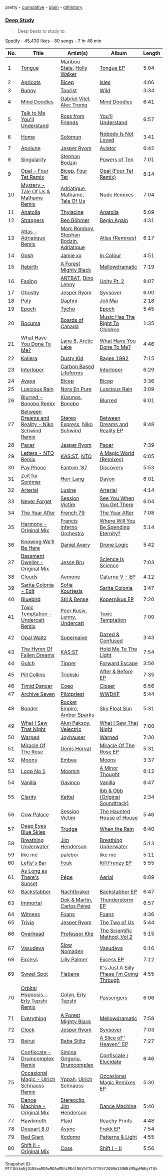 pretty - [cumulative](/playlists/cumulative/37i9dQZF1DWVtHcSjp0LID.md) - [plain](/playlists/plain/37i9dQZF1DWVtHcSjp0LID) - [githistory](https://github.githistory.xyz/mackorone/spotify-playlist-archive/blob/main/playlists/plain/37i9dQZF1DWVtHcSjp0LID)

### [Deep Study](https://open.spotify.com/playlist/37i9dQZF1DWVtHcSjp0LID)

> Deep beats to study to.

[Spotify](https://open.spotify.com/user/spotify) - 45,430 likes - 80 songs - 7 hr 48 min

| No. | Title | Artist(s) | Album | Length |
|---|---|---|---|---|
| 1 | [Tongue](https://open.spotify.com/track/78iVPIyFgGjQ0g0TmDWYtQ) | [Maribou State](https://open.spotify.com/artist/7zrkALJ9ayRjzysp4QYoEg), [Holly Walker](https://open.spotify.com/artist/5vssQp6TyMHsx4mihKVAsC) | [Tongue EP](https://open.spotify.com/album/4dKPxlyACwA9N3BBYTDjm2) | 5:04 |
| 2 | [Apricots](https://open.spotify.com/track/0WfOuXw05LJq4ik1lVvTzi) | [Bicep](https://open.spotify.com/artist/73A3bLnfnz5BoQjb4gNCga) | [Isles](https://open.spotify.com/album/0EdtTRCl3J22AnWrNpH1w9) | 4:06 |
| 3 | [Bunny](https://open.spotify.com/track/6ap5AekhAt3k6e0zAknDyV) | [Tourist](https://open.spotify.com/artist/2ABBMkcUeM9hdpimo86mo6) | [Wild](https://open.spotify.com/album/2oegpcBiGzsD1JBXKZ9nWD) | 3:34 |
| 4 | [Mind Doodles](https://open.spotify.com/track/4ZVqqf3Eo4uXSeFUrYD5lw) | [Gabriel Vitel](https://open.spotify.com/artist/1cdGFmm7cm0yvD7mA40R8x), [Alec Troniq](https://open.spotify.com/artist/7gY2UGpmfLNKfezQPuG7Hx) | [Mind Doodles](https://open.spotify.com/album/2Zlm5KWIiAgooWhwWdM8xI) | 6:41 |
| 5 | [Talk to Me You'll Understand](https://open.spotify.com/track/4Z4i631BesV0P6LTvfLAdL) | [Ross from Friends](https://open.spotify.com/artist/1Ma3pJzPIrAyYPNRkp3SUF) | [You'll Understand](https://open.spotify.com/album/6c94J2yum9wHxmbSB27YXE) | 6:57 |
| 6 | [Home](https://open.spotify.com/track/01mTrac137TL0EgIktc4fo) | [Solomun](https://open.spotify.com/artist/5wJK4kQAkVGjqM9x46KQOC) | [Nobody Is Not Loved](https://open.spotify.com/album/2NarmNFabeJTZpjO4VL1eF) | 3:41 |
| 7 | [Apolune](https://open.spotify.com/track/1M3ldz0gop7cJeEWUuJCfe) | [Jesper Ryom](https://open.spotify.com/artist/6QAXPFWafsrhltnhogrQ1P) | [Aviator](https://open.spotify.com/album/0ZASLQCInYYMLkoK0VcHtL) | 6:42 |
| 8 | [Singularity](https://open.spotify.com/track/0yuJtvXsapVOQfNDYxQ5mw) | [Stephan Bodzin](https://open.spotify.com/artist/2nq2BeSbzExGAv3Y4HgUf7) | [Powers of Ten](https://open.spotify.com/album/5zj0qH4lKPQOotmWkE3ECb) | 7:01 |
| 9 | [Opal \- Four Tet Remix](https://open.spotify.com/track/3VtTuQ6lypMoOBcm6VMzdh) | [Bicep](https://open.spotify.com/artist/73A3bLnfnz5BoQjb4gNCga), [Four Tet](https://open.spotify.com/artist/7Eu1txygG6nJttLHbZdQOh) | [Opal \(Four Tet Remix\)](https://open.spotify.com/album/2cPmeKiyUBdYDyFG3nbPpN) | 8:14 |
| 10 | [Mystery \- Tale Of Us & Mathame Remix](https://open.spotify.com/track/3fdXEMBTjHNJ5Bug5c7rZi) | [Adriatique](https://open.spotify.com/artist/02DWGcShQivFepRvGJ7xhB), [Mathame](https://open.spotify.com/artist/6QSwQEz8CDMg8Rqk8dEkxS), [Tale Of Us](https://open.spotify.com/artist/1UL813H5aj3e8ekE5RqWqc) | [Nude Remixes](https://open.spotify.com/album/13V7SBTiEGttVK8zwqd2tr) | 7:04 |
| 11 | [Anatolia](https://open.spotify.com/track/636ieo1frTLl9XvQwalG1o) | [Thylacine](https://open.spotify.com/artist/5If5Tdg66Q5X3L57G7A6Pn) | [Anatolia](https://open.spotify.com/album/6dITVz5ayEYI52QZ6Oy8rq) | 5:09 |
| 12 | [Strangers](https://open.spotify.com/track/1FUNbwPOfV2D3Juv1eoXZZ) | [Ben Böhmer](https://open.spotify.com/artist/5tDjiBYUsTqzd0RkTZxK7u) | [Begin Again](https://open.spotify.com/album/1ZwkNGxlonmG4bjmLbV1Rr) | 4:31 |
| 13 | [Atlas \- Adriatique Remix](https://open.spotify.com/track/1Ou1g6tCGdwp2SFnNyfZXw) | [Marc Romboy](https://open.spotify.com/artist/623ecFS6T9xsx9Rb98eii5), [Stephan Bodzin](https://open.spotify.com/artist/2nq2BeSbzExGAv3Y4HgUf7), [Adriatique](https://open.spotify.com/artist/02DWGcShQivFepRvGJ7xhB) | [Atlas \(Remixes\)](https://open.spotify.com/album/2UlxGTSIM484mcJef3iYEc) | 6:17 |
| 14 | [Gosh](https://open.spotify.com/track/4mlZurguzNJior9siewA8C) | [Jamie xx](https://open.spotify.com/artist/7A0awCXkE1FtSU8B0qwOJQ) | [In Colour](https://open.spotify.com/album/04Duapg2mNlVykd895xcfZ) | 4:51 |
| 15 | [Rebirth](https://open.spotify.com/track/4appx9msZbhhFpSrKOlVz1) | [A Forest Mighty Black](https://open.spotify.com/artist/0kvh70DV0fgXwIVVtwNs9y) | [Mellowdramatic](https://open.spotify.com/album/2I95PYKCg7XXV6yHKVOtW3) | 7:19 |
| 16 | [Fading](https://open.spotify.com/track/770zzJRmEN0sudaxuD7GkB) | [ARTBAT](https://open.spotify.com/artist/3BkRu2TGd2I1uBxZKddfg1), [Dino Lenny](https://open.spotify.com/artist/7il6z1RANNDWYlYnIevd4L) | [Unity Pt\. 2](https://open.spotify.com/album/5FkWjMTGQOhag93NyFfLP6) | 8:07 |
| 17 | [Ghostly](https://open.spotify.com/track/0nKe1H75sjT2lQMH1gjR3e) | [Jesper Ryom](https://open.spotify.com/artist/6QAXPFWafsrhltnhogrQ1P) | [Syvsover](https://open.spotify.com/album/3Se55Em2mSqYwuQLqS7XDb) | 6:00 |
| 18 | [Poly](https://open.spotify.com/track/70GeFg0Hy8uvIoujccyWgz) | [Daphni](https://open.spotify.com/artist/4nhvb6x9ZhPiYCzrHDNia9) | [Joli Mai](https://open.spotify.com/album/2NF7kUOEaNYhCWLANV85Aj) | 2:18 |
| 19 | [Epoch](https://open.spotify.com/track/18xvedQqps2lWmU3PKsBoY) | [Tycho](https://open.spotify.com/artist/5oOhM2DFWab8XhSdQiITry) | [Epoch](https://open.spotify.com/album/2hgVjzYQb3Yb5FHT8smg4T) | 5:45 |
| 20 | [Bocuma](https://open.spotify.com/track/4Hmc81ZS9s2WlTvOsuoiTQ) | [Boards of Canada](https://open.spotify.com/artist/2VAvhf61GgLYmC6C8anyX1) | [Music Has The Right To Children](https://open.spotify.com/album/1vWnB0hYmluskQuzxwo25a) | 1:35 |
| 21 | [What Have You Done To Me?](https://open.spotify.com/track/6Y1i876TjV3Gmf9eUIs8Fw) | [Lane 8](https://open.spotify.com/artist/27gtK7m9vYwCyJ04zz0kIb), [Arctic Lake](https://open.spotify.com/artist/0IEPb9ily3E5IAYMSkwtQ6) | [What Have You Done To Me?](https://open.spotify.com/album/31UYvnKUP1cDazUDpAA19x) | 4:46 |
| 22 | [Kollera](https://open.spotify.com/track/0ZrXNuryJ6FYjww6jU6RUm) | [Dusty Kid](https://open.spotify.com/artist/6JGLndnzrQrIFkd8NFha3C) | [Rages 1992](https://open.spotify.com/album/6v9jhi0WbpnsFSaAAXX1HO) | 7:15 |
| 23 | [Interloper](https://open.spotify.com/track/4MzII8fszi8KkFl1ryv07L) | [Carbon Based Lifeforms](https://open.spotify.com/artist/38DX4hQVvPBs3PThDIAK11) | [Interloper](https://open.spotify.com/album/3g1Bz7vXLd0GgxHId19oqc) | 6:29 |
| 24 | [Ayaya](https://open.spotify.com/track/25L371GlKBBBnIJhtlYRVI) | [Bicep](https://open.spotify.com/artist/73A3bLnfnz5BoQjb4gNCga) | [Bicep](https://open.spotify.com/album/4psDRFbIlUM1KUb1omccXo) | 3:36 |
| 25 | [Luscious Rain](https://open.spotify.com/track/5Cq74SxpiW6llWC4JfKbe3) | [Nora En Pure](https://open.spotify.com/artist/24DO0PijjITGIEWsO8XaPs) | [Luscious Rain](https://open.spotify.com/album/5X7TUEwe3dnQKeqN3qBQZv) | 3:09 |
| 26 | [Blurred \- Bonobo Remix](https://open.spotify.com/track/4uayzCHBoZ1cpTSpMmdMXB) | [Kiasmos](https://open.spotify.com/artist/6X8lhZ7YaRUBlOsOYimlyD), [Bonobo](https://open.spotify.com/artist/0cmWgDlu9CwTgxPhf403hb) | [Blurred](https://open.spotify.com/album/6buz46xNMKBZ5xItTu5rDK) | 6:01 |
| 27 | [Between Dreams and Reality \- Niko Schwind Remix](https://open.spotify.com/track/3YJIq3N5IQy1hhkmUnt2NM) | [Stereo Express](https://open.spotify.com/artist/3j2zB13syOvCyrkJIomEA2), [Niko Schwind](https://open.spotify.com/artist/4jPpDbD1ERO3zjBon97ECM) | [Between Dreams and Reality EP](https://open.spotify.com/album/2UlAQEGL6LQ0G2KFP4x6e4) | 8:48 |
| 28 | [Pacer](https://open.spotify.com/track/7edXzWL0NdmKOpGe6NKHyO) | [Jesper Ryom](https://open.spotify.com/artist/6QAXPFWafsrhltnhogrQ1P) | [Pacer](https://open.spotify.com/album/37phnoxKPcmDZ0rxmC5hZw) | 7:39 |
| 29 | [Letters \- NTO Remix](https://open.spotify.com/track/5eoWUn76XK5blDGfJMecTY) | [KAS:ST](https://open.spotify.com/artist/7orlzf5LTqSnCzURkZFebN), [NTO](https://open.spotify.com/artist/7ry8L53T4oJtSIogGYuioq) | [A Magic World \(Remixes\)](https://open.spotify.com/album/39rJ5ozCZCmmeC7N0e2JOS) | 6:05 |
| 30 | [Pay Phone](https://open.spotify.com/track/6udA6tzAZ2bolSfaSibQEV) | [Fantom '87](https://open.spotify.com/artist/2T4w33dLBJyXVZugL5ZrwU) | [Discovery](https://open.spotify.com/album/0Hnl1IyMwvwT3ieAqR1fSa) | 5:53 |
| 31 | [Zeit für Sommer](https://open.spotify.com/track/7jJUfG00mR9VtBeRdtU9H2) | [Herr Lang](https://open.spotify.com/artist/1QWAUgdcriLwIL5o0ZT0b5) | [Davon](https://open.spotify.com/album/2c0kuubSze3tSfrhDB1kbR) | 6:01 |
| 32 | [Arterial](https://open.spotify.com/track/5G67YWTwKKRBkk1EH8aw3S) | [Lusine](https://open.spotify.com/artist/2fMe9lZs5HGGOwh8cMSIub) | [Arterial](https://open.spotify.com/album/11IULm1RrL6acmTm3qQzLH) | 4:14 |
| 33 | [Never Forget](https://open.spotify.com/track/2XdHM7xIoz9R94JeB3Cwrd) | [Session Victim](https://open.spotify.com/artist/4Hl6TEQAFgH0XrZq4f8okX) | [See You When You Get There](https://open.spotify.com/album/1SDUF56j6m0F8g1Nq8VMMr) | 6:04 |
| 34 | [The Year After](https://open.spotify.com/track/7eeu7aUoOaK7j3w7Cb2eiY) | [French 79](https://open.spotify.com/artist/6MJKlN8ya42Agsw3iQZs6e) | [The Year After](https://open.spotify.com/album/07h9aRI5hbIbaF0ltioU2M) | 7:08 |
| 35 | [Harmony \- Original Mix](https://open.spotify.com/track/1sWLKYeMhFOUd7QjVbxbK3) | [Francis Inferno Orchestra](https://open.spotify.com/artist/3OOEKzLNBzkeQWCKun4UXe) | [Where Will You Be Spending Eternity?](https://open.spotify.com/album/13iR44I1vESNGv6QTn4Wwi) | 5:14 |
| 36 | [Knowing We'll Be Here](https://open.spotify.com/track/50PtCIy3QV8JTfmXISe2I7) | [Daniel Avery](https://open.spotify.com/artist/1EULJuDFWpZ9xg4YwtUGGt) | [Drone Logic](https://open.spotify.com/album/40CBXF9jJwK21mrqlmBr92) | 5:42 |
| 37 | [Bassment Dweller \- Original Mix](https://open.spotify.com/track/27kxG6am8GnYowF9HQPuzX) | [Jesse Bru](https://open.spotify.com/artist/3TQ2taKTip3uFICbu5aIJq) | [Science Is Science](https://open.spotify.com/album/1BHST3ipVCc0i32OcXX1i7) | 7:03 |
| 38 | [Clouds](https://open.spotify.com/track/2LEA9Rr3VH9tkVSySWXwMW) | [Aemone](https://open.spotify.com/artist/4MhBp6uORVip31uN5ML96d) | [Caturne V \- EP](https://open.spotify.com/album/0ZBsAyv2qM5cNaYSYAdSQ1) | 4:12 |
| 39 | [Sarita Colonia \- Edit](https://open.spotify.com/track/0VNtKhOQZConLZc1GjQckk) | [Sofia Kourtesis](https://open.spotify.com/artist/7wXTWO45lqpUejDkike0Gf) | [Sarita Colonia](https://open.spotify.com/album/0ku4piLs17h4xD7e92FEf6) | 3:47 |
| 40 | [Bluebird](https://open.spotify.com/track/1uBYrPtYmZ8cm3OYVBvSjk) | [Stil & Bense](https://open.spotify.com/artist/5nuJOwgBqKBIWyCr0dQgEH) | [Kopernikus EP](https://open.spotify.com/album/6AwDk7XTHtOa9jFY6CaAp8) | 7:20 |
| 41 | [Toxic Temptation \- Undercatt Remix](https://open.spotify.com/track/0VKIilt1Z8oJQ7isTytBDc) | [Peer Kusiv](https://open.spotify.com/artist/0yTV2etph4xN8PXPLPeEG5), [Lenny](https://open.spotify.com/artist/2g2RH7Hcjsn7fnK2sXdlfz), [Undercatt](https://open.spotify.com/artist/5HRGFSrlJruRPZNPbsy57r) | [Toxic Temptation](https://open.spotify.com/album/2bTmTP8aBsiwY9ibFFtq6e) | 7:00 |
| 42 | [Opal Waltz](https://open.spotify.com/track/058bYtysQS0bnt7KtEnZsg) | [Supernaive](https://open.spotify.com/artist/0LIQJHtaj1P8K7CFMxqonq) | [Dazed & Confused](https://open.spotify.com/album/15egQXR5QFe5oyqH0U4rlE) | 3:43 |
| 43 | [The Hymn Of Fallen Dreams](https://open.spotify.com/track/5o6XskFbO8jYabXJZIah8l) | [KAS:ST](https://open.spotify.com/artist/7orlzf5LTqSnCzURkZFebN) | [Hold Me To The Light](https://open.spotify.com/album/0Z9BaFHQjPMDOwAUXh32zI) | 7:54 |
| 44 | [Gulch](https://open.spotify.com/track/5QwqstnenYJb97CaZYV4Qs) | [Tipper](https://open.spotify.com/artist/1soJ22UMyjIw6SYFtoFJwe) | [Forward Escape](https://open.spotify.com/album/6ZQJYNWtH2hZwnECEw354L) | 3:56 |
| 45 | [Pill Collins](https://open.spotify.com/track/6tb0FandMz53RXzHTwh6XS) | [Trickski](https://open.spotify.com/artist/62ODIfRSB2K4w7GdBEFhKm) | [After & Before EP](https://open.spotify.com/album/1p14a0p8X9STKt6yYncrAf) | 7:35 |
| 46 | [Timid Dancer](https://open.spotify.com/track/6By61fFlJmZ4FjNTbc0Z5w) | [Coeo](https://open.spotify.com/artist/3OoNpyvA82LedOZWG3WE8Z) | [Closer](https://open.spotify.com/album/0UMTI5aZGLWvKF68r9jQ0I) | 6:56 |
| 47 | [Archive Seven](https://open.spotify.com/track/5q9o521FdgonxiKsvAFIPJ) | [Pilotpriest](https://open.spotify.com/artist/6WedqgL53vbco33SU3sVAX) | [WWDKF](https://open.spotify.com/album/1PZ4lKDTSi66OmL8plZEfM) | 5:44 |
| 48 | [Bonder](https://open.spotify.com/track/6ZON96MRRR798zmyuZHxQR) | [Rocket Empire](https://open.spotify.com/artist/4XxZO3UUtjqRXsgdI5xP82), [Amber Sparks](https://open.spotify.com/artist/5mDDR4HRXvdTiUB7fJBqNf) | [Sky Float Sun](https://open.spotify.com/album/2xR9QSV1W0k66tMeJXryVb) | 5:31 |
| 49 | [What I Saw That Night](https://open.spotify.com/track/4ApOByOlG6mFtAtn7TjEs1) | [Akın Paksoy](https://open.spotify.com/artist/3CeeyVbfjyxwIWmH5us6vZ), [Velectric](https://open.spotify.com/artist/7Io8HoUECnnnjZT9iPMhTm) | [What I Saw That Night](https://open.spotify.com/album/2aivF6gzeacxE64m0jvfGU) | 7:00 |
| 50 | [Warped](https://open.spotify.com/track/3jgpE2RhPNOD98t5PoYTrT) | [Joyhauser](https://open.spotify.com/artist/59a1Bp0JQfL2mGnpL0lW2Y) | [Warped](https://open.spotify.com/album/6XCDqHX603iScKjeb9ffAG) | 7:30 |
| 51 | [Miracle Of The Rose](https://open.spotify.com/track/3Tw7T1en0fIwM5RzKPVvCi) | [Denis Horvat](https://open.spotify.com/artist/5eJJoSS6weFQeI9AtNFLee) | [Miracle Of The Rose EP](https://open.spotify.com/album/2RqPo78ZB3Ln3i7TQPUcaC) | 5:31 |
| 52 | [Moons](https://open.spotify.com/track/4t4uk0wS8mvGwuAsGW9TB8) | [Embee](https://open.spotify.com/artist/7ga1hewK4zSX6yl16251DF) | [Moons](https://open.spotify.com/album/3tIgTO7IeJfRd4rUDyxAUb) | 3:37 |
| 53 | [Loop No 1](https://open.spotify.com/track/02G42teKnMwPwDFEKUfdct) | [Moomin](https://open.spotify.com/artist/5GyUtaUuEnR7uhRF3jDj4s) | [A Minor Thought](https://open.spotify.com/album/0bxwH4IfXTXYmpiC2rIfFA) | 6:12 |
| 54 | [Vanilla](https://open.spotify.com/track/050gkqbA6Rl0SRZpzQKrAr) | [Gavinco](https://open.spotify.com/artist/7dUeQwfHuOEQGH5PbksGf6) | [Vanilla](https://open.spotify.com/album/4Xs7MNZpiPaKnM4BqkdXTj) | 6:47 |
| 55 | [Clarity](https://open.spotify.com/track/4qjCPbyCkFsEwHaZu1m6EO) | [Kettel](https://open.spotify.com/artist/0R879eeczZPVAwTrbKXREp) | [Ibb & Obb \(Original Soundtrack\)](https://open.spotify.com/album/727kXExYDKMWSzYwJH7Dg6) | 2:34 |
| 56 | [Cow Palace](https://open.spotify.com/track/3KOJFD2qK8pvcXMstA8Ss4) | [Session Victim](https://open.spotify.com/artist/4Hl6TEQAFgH0XrZq4f8okX) | [The Haunted House of House](https://open.spotify.com/album/2F0NkwRHdlAjnMIiYbjF1n) | 5:46 |
| 57 | [Deep Eyes Blue Skies](https://open.spotify.com/track/6suIXGZs9DIIxcUzl4Ilot) | [Trudge](https://open.spotify.com/artist/52mz9PgySAnFsUn6YoW8YG) | [When the Rain](https://open.spotify.com/album/2dwUpYD9rU1rVMBst4Dy66) | 6:40 |
| 58 | [Breathing Underwater](https://open.spotify.com/track/2z37gIePyVNcu8cmuvc3JL) | [Jim Henderson](https://open.spotify.com/artist/0MXiMSXku6aYHyNgXtT9MG) | [Breathing Underwater](https://open.spotify.com/album/7n7MzOjUGkLO6gIotByQLL) | 5:13 |
| 59 | [like me](https://open.spotify.com/track/6CJwIcJNQStg1cgRBMLM76) | [paleboi](https://open.spotify.com/artist/1v8jFbmY8xNOopHAn0hRSe) | [like me](https://open.spotify.com/album/3b5GMe23M4eZ8uqOplgPup) | 5:11 |
| 60 | [Lefty's Bar](https://open.spotify.com/track/4cNAVxOssXmb8Xl4yZ8QNO) | [Fouk](https://open.spotify.com/artist/7CSVLVGfYClzI2061XKrWe) | [Kill Frenzy EP](https://open.spotify.com/album/3wDVTkC3IBNjlRHRs2iZUW) | 5:55 |
| 61 | [As Long as There's Sunset](https://open.spotify.com/track/5eQ2YObncpEg7yizNJFQsW) | [Pépe](https://open.spotify.com/artist/07AMonlLsjj4dHFU2pRjdZ) | [Aerial](https://open.spotify.com/album/3uV2tuCayo5bl19yAPav89) | 6:09 |
| 62 | [Backstabber](https://open.spotify.com/track/0ZGTzeO2ZmFq0OEVcxMhgk) | [Nachtbraker](https://open.spotify.com/artist/4mS8v6OGLE0fegaoJL1IVw) | [Backstabber EP](https://open.spotify.com/album/4wJgGNqo2pQtzSs4f0ZTmu) | 6:47 |
| 63 | [Immortal](https://open.spotify.com/track/3Y7kUkLjiY70JafNJnC31R) | [Dok & Martin](https://open.spotify.com/artist/1rV7LSzJ2ZzL3FicYplmLX), [Carlos Pérez](https://open.spotify.com/artist/6L9nhBLgFJjNsV6BJDhqRr) | [Thunderstorm EP](https://open.spotify.com/album/6R30YrcG8zrQwb5IpPsmWS) | 6:57 |
| 64 | [Witness](https://open.spotify.com/track/2pRAMwsabRCbF8fnkTlWOF) | [Foans](https://open.spotify.com/artist/5MZSJngIq1ppTHcmoLS2zb) | [Foans](https://open.spotify.com/album/3TGK3p8EtGd4NeK80rXXWn) | 4:36 |
| 65 | [Trivia](https://open.spotify.com/track/3RdmKETgOJTBvNH8DBH5ND) | [Jesper Ryom](https://open.spotify.com/artist/6QAXPFWafsrhltnhogrQ1P) | [The Two of Us](https://open.spotify.com/album/0TA4nUzkgQcOO6P6YyHP29) | 5:44 |
| 66 | [Overhead](https://open.spotify.com/track/1QuON1epjuRDg6PbGGLKCb) | [Professor Kliq](https://open.spotify.com/artist/6hEcaHTpPQm6jLrbkUKREW) | [The Scientific Method, Vol 2](https://open.spotify.com/album/7gf1BNF4YoliT6y24RSUhb) | 5:15 |
| 67 | [Vasudeva](https://open.spotify.com/track/7j3zDLa2WRzvNdaYfriFMy) | [Slow Nomaden](https://open.spotify.com/artist/4zygNhOWWhflJVjoHMul6K) | [Vasudeva](https://open.spotify.com/album/0MonXllNzp5GeLEGopQE5G) | 6:16 |
| 68 | [Excess](https://open.spotify.com/track/5XwKGsHvBI5c7cSJh3qTLY) | [Lilly Palmer](https://open.spotify.com/artist/4h8IEOdrg60WM5XGyNOCVU) | [Excess EP](https://open.spotify.com/album/7qi7DRAYNMj9K1lTDHjACE) | 7:12 |
| 69 | [Sweet Spot](https://open.spotify.com/track/1SRLcPOv2gHmEgzrHD831l) | [Flabaire](https://open.spotify.com/artist/4PlRWEw6q6gyML5o0dlP4X) | [It's Just A Silly Phase I'm Going Through](https://open.spotify.com/album/3pCNvytAktBWfslmbpow5H) | 4:55 |
| 70 | [Orbital Hypnosis \- Erly Tepshi Remix](https://open.spotify.com/track/2JoHFhA0p9bghOKkEWVK0C) | [Colyn](https://open.spotify.com/artist/5vr1GvUstxr6nwxniKqLOh), [Erly Tepshi](https://open.spotify.com/artist/3p4rWxMeVAsWCHG8F0HyRj) | [Passengers](https://open.spotify.com/album/1SUZeWADdTWBZTG2HjQfFP) | 6:06 |
| 71 | [Everything](https://open.spotify.com/track/0UYh6IZU6VI8xTvupNWdWh) | [A Forest Mighty Black](https://open.spotify.com/artist/0kvh70DV0fgXwIVVtwNs9y) | [Mellowdramatic](https://open.spotify.com/album/2I95PYKCg7XXV6yHKVOtW3) | 7:58 |
| 72 | [Clock](https://open.spotify.com/track/6N6jCOPR4kEczFBMrgun5A) | [Jesper Ryom](https://open.spotify.com/artist/6QAXPFWafsrhltnhogrQ1P) | [Syvsover](https://open.spotify.com/album/3Se55Em2mSqYwuQLqS7XDb) | 7:03 |
| 73 | [Beirut](https://open.spotify.com/track/3Yfs5ZmkP7FgMzREvrgS07) | [Baba Stiltz](https://open.spotify.com/artist/1xaQSClXcsc1JvxZ2qnwBF) | [A Slice of'' Heaven'' EP](https://open.spotify.com/album/2pU6NoEXYQq2bv27p82faA) | 7:27 |
| 74 | [Confiscate \- Drumcomplex Remix](https://open.spotify.com/track/4DbaGKcHx7WHdgHwTsNQ8P) | [Simina Grigoriu](https://open.spotify.com/artist/1PjzNHCXycxUqsP2yqFqhU), [Drumcomplex](https://open.spotify.com/artist/15uHboHn4dMAVjqSBMSnId) | [Confiscate / Elucidate](https://open.spotify.com/album/2jwS9VvHOISz2oWF5z9rSb) | 6:46 |
| 75 | [Occasional Magic \- Ulrich Schnauss Remix](https://open.spotify.com/track/4cVbjycdaVOrQUPtn7zauc) | [Yppah](https://open.spotify.com/artist/3Gaqw2nGyE7yM3rcRSzE3U), [Ulrich Schnauss](https://open.spotify.com/artist/4znPt0HV6Ik0iR8sR4GAJE) | [Occasional Magic Remixes EP](https://open.spotify.com/album/1LpyYD31piweVGq8HIhv2n) | 5:30 |
| 76 | [Dance Machine \- Original Mix](https://open.spotify.com/track/15Xi6tukR3x3rl6XcY8Pb7) | [Stereoclip](https://open.spotify.com/artist/4x2Ejyd2OGXtZrPvAQWvYL), [Jim Henderson](https://open.spotify.com/artist/0MXiMSXku6aYHyNgXtT9MG) | [Dance Machine](https://open.spotify.com/album/5F2iDQN8FGSAT8Qis3uVjn) | 5:40 |
| 77 | [Hawkmoth](https://open.spotify.com/track/44MqpNL8xdtG3hTT2QWbQ4) | [Plaid](https://open.spotify.com/artist/5akVqMzdZOdbMYbE4vNZWD) | [Reachy Prints](https://open.spotify.com/album/4nwAU3LuHt6nL5KLqhzw1z) | 4:48 |
| 78 | [Deepart 8.0](https://open.spotify.com/track/1TmgIqBZJsMvs4p96tEWrI) | [Async](https://open.spotify.com/artist/5PZlBEt3wsD3kAw6i7Mz0t) | [Frekk EP](https://open.spotify.com/album/1OEm5cnudsYGee21Ic1nYE) | 7:54 |
| 79 | [Red Giant](https://open.spotify.com/track/66qXeOxetftqPPJSOznljQ) | [Kodomo](https://open.spotify.com/artist/57BliIwnAIqKeI4dbAWwaU) | [Patterns & Light](https://open.spotify.com/album/77W2sLDuzAH07zhYpx0AQ5) | 4:55 |
| 80 | [Shift II \- Original Mix](https://open.spotify.com/track/2VAPNBfbvw7zagvjO1bHZd) | [Coss](https://open.spotify.com/artist/3YdYc0Ewo5Vpejw0r3dV74) | [Shift I \- II](https://open.spotify.com/album/6N6oJFs70pee2N27qQFwWX) | 5:56 |

Snapshot ID: `MTY1NzkwNjQ1NSwwMDAwMDAwMDhiMDdlNGVhYTk3YTE5Y2Q0NmI3NWNiMDgwMWEyYTdk`
